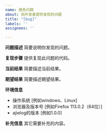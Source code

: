 ```yaml
---
name: 报告问题
about: 向开发者提供发现的问题
title: "[bug]"
labels: ''
assignees: ''

---
```


**问题描述**
简要说明你发现的问题。

**复现步骤**
提供复现此问题的代码。

**当前结果**
简要描述当前结果。

**期望结果**
简要描述期望结果。

**环境信息**
 - 操作系统 [例如windows、Linux]
 - 浏览器及版本号 [例如Firefox 113.0.2（64位）]
 - ajielog的版本 [例如1.0.0]

**补充信息**
其它需要补充的内容。
